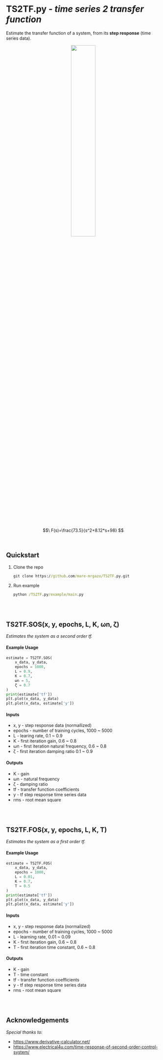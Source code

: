 # TS2TF.py - *time series 2 transfer function*
Estimate the transfer function of a system, from its **step response** (time series data).

<p align="center">
  <img width="40%" src="https://github.com/mare-mrgazo/TS2TF/assets/132171582/bf45a50d-389d-4b24-bc45-1543849149c2">
</p>

 $$\ F(s)=\frac{73.5}{s^2+8.12*s+98} $$

</br>

## Quickstart
1. Clone the repo
   ```cmd
   git clone https://github.com/mare-mrgazo/TS2TF.py.git
   ```
2. Run example
   ```cmd
   python /TS2TF.py/example/main.py
   ```

</br>
</br>

 ## TS2TF.SOS(x, y, epochs, L, K, ωn, ζ)

*Estimates the system as a second order tf.*

#### Example Usage

```python
estimate = TS2TF.SOS(
    x_data, y_data, 
    epochs = 1000, 
    L = 0.9,
    K = 0.7,
    ωn = 5,
    ζ = 0.7
)
print(estimate['tf'])
plt.plot(x_data, y_data)
plt.plot(x_data, estimate['y'])
```

#### Inputs
      
  - x, y - step response data (normallized)
  - epochs - number of training cycles, 1000 ~ 5000
  - L - learing rate, 0.1 ~ 0.9
  - K - first iteration gain, 0.6 ~ 0.8
  - ωn - first iteration natural frequency, 0.6 ~ 0.8
  - ζ - first iteration damping ratio 0.1 ~ 0.9
  
#### Outputs
    
  - K - gain
  - ωn - natural frequency
  - ζ - damping ratio
  - tf - transfer function coefficients 
  - y - tf step response time series data
  - rms - root mean square

</br>
</br>


## TS2TF.FOS(x, y, epochs, L, K, T)

*Estimates the system as a first order tf.*

#### Example Usage

```python
estimate = TS2TF.FOS(
    x_data, y_data, 
    epochs = 1000, 
    L = 0.01,
    K = 0.7,
    T = 0.5
)
print(estimate['tf'])
plt.plot(x_data, y_data)
plt.plot(x_data, estimate['y'])
```

#### Inputs
      
  - x, y - step response data (normalized)
  - epochs - number of training cycles, 1000 ~ 5000
  - L - learning rate, 0.01 ~ 0.09
  - K - first iteration gain, 0.6 ~ 0.8
  - T - first iteration time constant, 0.6 ~ 0.8
  
#### Outputs
    
  - K - gain
  - T - time constant
  - tf - transfer function coefficients 
  - y - tf step response time series data
  - rms - root mean square

</br>
</br>

## Acknowledgements
  *Special thanks to:*
 - https://www.derivative-calculator.net/
 - https://www.electrical4u.com/time-response-of-second-order-control-system/
